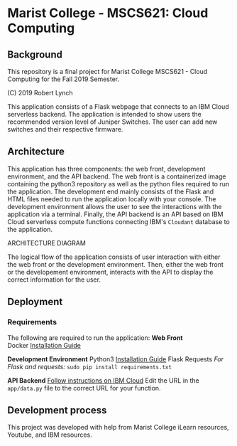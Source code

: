 # Marist College - MSCS621: Cloud Computing
## Background
This repository is a final project for Marist College MSCS621 - Cloud Computing for the Fall 2019 Semester.

(C) 2019 Robert Lynch

This application consists of a Flask webpage that connects to an IBM Cloud serverless backend. The application is intended to show users the recommended version level of Juniper Switches. The user can add new switches and their respective firmware.

## Architecture
This application has three components: the web front, development environment, and the API backend. The web front is a containerized image containing the python3 repository as well as the python files required to run the application. The development end mainly consists of the Flask and HTML files needed to run the application locally with your console. The development environment allows the user to see the interactions with the application via a terminal. Finally, the API backend is an API based on IBM Cloud serverless compute functions connecting IBM's `Cloudant` database to the application.

ARCHITECTURE DIAGRAM

The logical flow of the application consists of user interaction with either the web front or the development environment. Then, either the web front or the developement environment, interacts with the API to display the correct information for the user.

## Deployment
### Requirements
The following are required to run the application:
**Web Front**<br>
Docker [Installation Guide](https://docs.docker.com/v17.09/engine/installation/)

**Development Environment**
Python3 [Installation Guide](https://realpython.com/installing-python/)
Flask
Requests
_For Flask and requests:_
`sudo pip install requirements.txt`

**API Backend**
[Follow instructions on IBM Cloud](https://cloud.ibm.com/docs/tutorials?topic=solution-tutorials-serverless-api-webapp)
Edit the URL in the `app/data.py` file to the correct URL for your function.

## Development process
This project was developed with help from Marist College iLearn resources, Youtube, and IBM resources.
